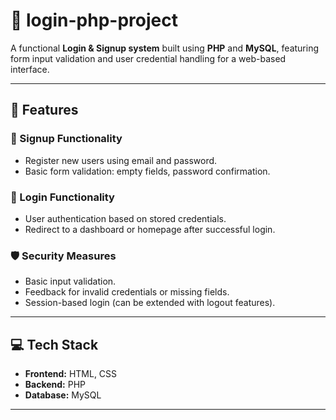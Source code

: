# 🔐 login-php-project

A functional **Login & Signup system** built using **PHP** and **MySQL**, featuring form input validation and user credential handling for a  web-based interface.


---

## 🚀 Features

### 🧾 Signup Functionality
- Register new users using email and password.
- Basic form validation: empty fields, password confirmation.

### 🔑 Login Functionality
- User authentication based on stored credentials.
- Redirect to a dashboard or homepage after successful login.

### 🛡️ Security Measures
- Basic input validation.
- Feedback for invalid credentials or missing fields.
- Session-based login (can be extended with logout features).

---

## 💻 Tech Stack

- **Frontend:** HTML, CSS
- **Backend:** PHP
- **Database:** MySQL

---


